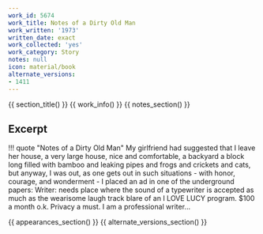 ```yaml
---
work_id: 5674
work_title: Notes of a Dirty Old Man
work_written: '1973'
written_date: exact
work_collected: 'yes'
work_category: Story
notes: null
icon: material/book
alternate_versions:
- 1411
---
```


{{ section_title() }}
{{ work_info() }}
{{ notes_section() }}
## Excerpt
!!! quote "Notes of a Dirty Old Man"
    My girlfriend had suggested that I leave her house, a very large house, nice and comfortable, a backyard a block long filled with bamboo and leaking pipes and frogs and crickets and cats, but anyway, I was out, as one gets out in such situations - with honor, courage, and wonderment - I placed an ad in one of the underground papers: Writer: needs place where the sound of a typewriter is accepted as much as the wearisome laugh track blare of an I LOVE LUCY program. $100 a month o.k. Privacy a must. I am a professional writer...

{{ appearances_section() }}
{{ alternate_versions_section() }}